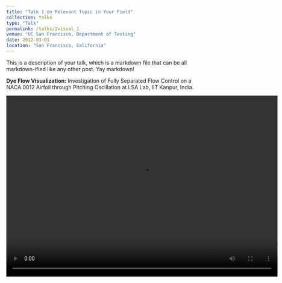 ```yaml
---
title: "Talk 1 on Relevant Topic in Your Field"
collection: talks
type: "Talk"
permalink: /talks/2visual_1
venue: "UC San Francisco, Department of Testing"
date: 2012-03-01
location: "San Francisco, California"
---
```


This is a description of your talk, which is a markdown file that can be all markdown-ified like any other post. Yay markdown!

**Dye Flow Visualization:** Investigation of Fully Separated Flow Control on a NACA 0012 Airfoil through Pitching Oscillation at LSA Lab, IIT Kanpur, India.

<video width="720" height="480" controls loop>
  <source src="https://github.com/siva-viknesh/siva-viknesh.github.io/raw/refs/heads/master/images/Pitching_oscillation.mp4" type="video/mp4">
  Your browser does not support the video tag.
</video>
